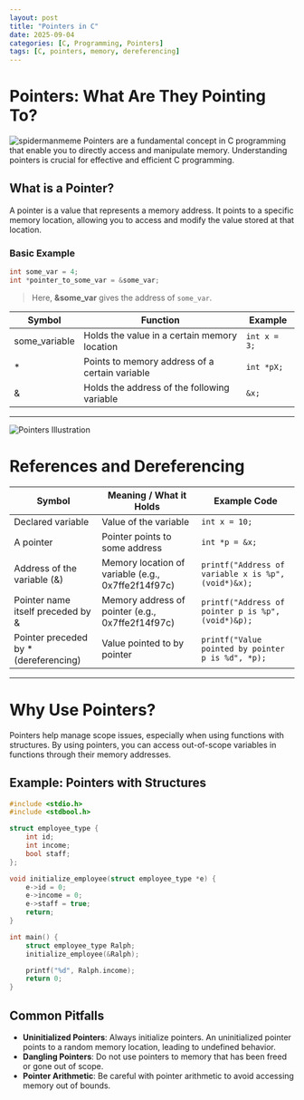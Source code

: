 ```yaml
---
layout: post
title: "Pointers in C"
date: 2025-09-04
categories: [C, Programming, Pointers]
tags: [C, pointers, memory, dereferencing]
---
```


# Pointers: What Are They Pointing To?
![spidermanmeme]("https://media2.dev.to/dynamic/image/width=1000,height=420,fit=cover,gravity=auto,format=auto/https%3A%2F%2Fdev-to-uploads.s3.amazonaws.com%2Fuploads%2Farticles%2F8lv8a1s7gbt1dxlwxvfw.jpg")
Pointers are a fundamental concept in C programming that enable you to directly access and manipulate memory. Understanding pointers is crucial for effective and efficient C programming.

## What is a Pointer?

A pointer is a value that represents a memory address. It points to a specific memory location, allowing you to access and modify the value stored at that location.

### Basic Example

```c
int some_var = 4;
int *pointer_to_some_var = &some_var;
````

> Here, **\&some\_var** gives the address of `some_var`.

| Symbol         | Function                                       | Example      |
| -------------- | ---------------------------------------------- | ------------ |
| some\_variable | Holds the value in a certain memory location   | `int x = 3;` |
| \*             | Points to memory address of a certain variable | `int *pX;`   |
| &              | Holds the address of the following variable    | `&x;`        |

---

![Pointers Illustration](https://dev-to-uploads.s3.amazonaws.com/uploads/articles/z9qo1m9rg0ew78jqve1w.png)
# References and Dereferencing

| Symbol                                 | Meaning / What it Holds                            | Example Code                                        |
| -------------------------------------- | -------------------------------------------------- | --------------------------------------------------- |
| Declared variable                      | Value of the variable                              | `int x = 10;`                                       |
| A pointer                              | Pointer points to some address                     | `int *p = &x;`                                      |
| Address of the variable (&)            | Memory location of variable (e.g., 0x7ffe2f14f97c) | `printf("Address of variable x is %p", (void*)&x);` |
| Pointer name itself preceded by &      | Memory address of pointer (e.g., 0x7ffe2f14f97c)   | `printf("Address of pointer p is %p", (void*)&p);`  |
| Pointer preceded by \* (dereferencing) | Value pointed to by pointer                        | `printf("Value pointed by pointer p is %d", *p);`   |

---

# Why Use Pointers?

Pointers help manage scope issues, especially when using functions with structures. By using pointers, you can access out-of-scope variables in functions through their memory addresses.

## Example: Pointers with Structures

```c
#include <stdio.h>
#include <stdbool.h>

struct employee_type {
    int id;
    int income;
    bool staff;
};

void initialize_employee(struct employee_type *e) {
    e->id = 0;
    e->income = 0;
    e->staff = true;
    return;
}

int main() {
    struct employee_type Ralph;    
    initialize_employee(&Ralph);

    printf("%d", Ralph.income);
    return 0;
}
```


## Common Pitfalls

* **Uninitialized Pointers**: Always initialize pointers. An uninitialized pointer points to a random memory location, leading to undefined behavior.
* **Dangling Pointers**: Do not use pointers to memory that has been freed or gone out of scope.
* **Pointer Arithmetic**: Be careful with pointer arithmetic to avoid accessing memory out of bounds.
